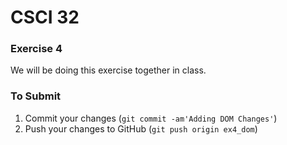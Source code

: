 # CSCI 32 #

### Exercise 4 ###

We will be doing this exercise together in class.

### To Submit ###

1. Commit your changes (`git commit -am'Adding DOM Changes'`)
2. Push your changes to GitHub (`git push origin ex4_dom`)